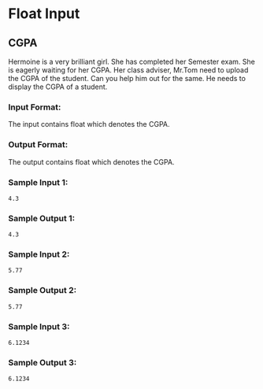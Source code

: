# Float Input

## CGPA

Hermoine is a very brilliant girl. She has completed her Semester exam. She is eagerly waiting for her CGPA. Her class adviser, Mr.Tom need to upload the CGPA of the student. Can you help him out for the same. He needs to display the CGPA of a student.

### Input Format:

The input contains float which denotes the CGPA.

### Output Format:

The output contains float which denotes the CGPA.

### Sample Input 1:

```
4.3
```

### Sample Output 1:

```
4.3
```
### Sample Input 2:

```
5.77
```

### Sample Output 2:

```
5.77
```
### Sample Input 3:

```
6.1234
```

### Sample Output 3:

```
6.1234
```
